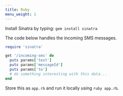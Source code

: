 ```yaml
---
title: Ruby
menu_weight: 1
---
```


Install Sinatra by typing: `gem install sinatra`

The code below handles the incoming SMS messages.

```ruby
require 'sinatra'

get '/incoming-sms' do
  puts params['text']
  puts params['messageId']
  puts params['to']
  # do something interesting with this data...
end
```

Store this as `app.rb` and run it locally using `ruby app.rb`.
